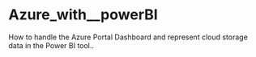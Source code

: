 # Azure_with__powerBI
How to handle the Azure Portal Dashboard and represent cloud storage data in the Power BI tool..

